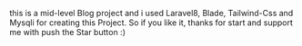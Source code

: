 this is a mid-level Blog project and i used Laravel8, Blade, Tailwind-Css and Mysqli for creating this Project.
So if you like it, thanks for start and support me with push the Star button :) 
